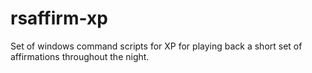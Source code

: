 # rsaffirm-xp
Set of windows command scripts for XP for playing back a short set of affirmations throughout the night.
